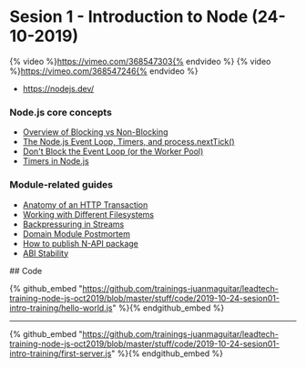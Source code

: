 # Sesion 1 - Introduction to Node (24-10-2019) 

{% video %}https://vimeo.com/368547303{% endvideo %}
{% video %}https://vimeo.com/368547246{% endvideo %}

- https://nodejs.dev/

### Node.js core concepts

- [Overview of Blocking vs Non-Blocking](https://nodejs.org/en/docs/guides/blocking-vs-non-blocking/)
- [The Node.js Event Loop, Timers, and process.nextTick()](https://nodejs.org/en/docs/guides/event-loop-timers-and-nexttick/)
- [Don't Block the Event Loop (or the Worker Pool)](https://nodejs.org/en/docs/guides/dont-block-the-event-loop/)
- [Timers in Node.js](https://nodejs.org/en/docs/guides/timers-in-node/)

### Module-related guides

- [Anatomy of an HTTP Transaction](https://nodejs.org/en/docs/guides/anatomy-of-an-http-transaction/)
- [Working with Different Filesystems](https://nodejs.org/en/docs/guides/working-with-different-filesystems/)
- [Backpressuring in Streams](https://nodejs.org/en/docs/guides/backpressuring-in-streams/)
- [Domain Module Postmortem](https://nodejs.org/en/docs/guides/domain-postmortem/)
- [How to publish N-API package](https://nodejs.org/en/docs/guides/publishing-napi-modules/)
- [ABI Stability](https://nodejs.org/en/docs/guides/abi-stability/)

## Code 

{% github_embed "https://github.com/trainings-juanmaguitar/leadtech-training-node-js-oct2019/blob/master/stuff/code/2019-10-24-sesion01-intro-training/hello-world.js" %}{% endgithub_embed %}

---

{% github_embed "https://github.com/trainings-juanmaguitar/leadtech-training-node-js-oct2019/blob/master/stuff/code/2019-10-24-sesion01-intro-training/first-server.js" %}{% endgithub_embed %}




